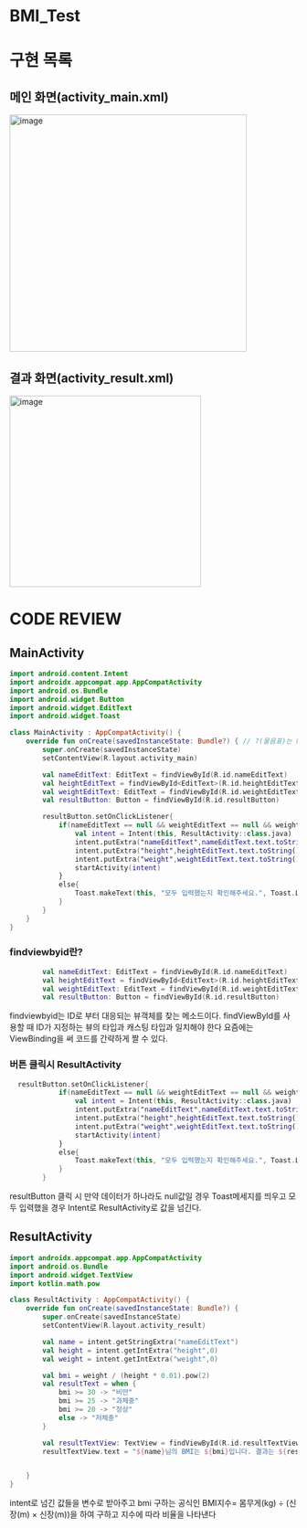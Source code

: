 # BMI_Test

# 구현 목록
## 메인 화면(activity_main.xml)
<img width="415" alt="image" src="https://user-images.githubusercontent.com/102028778/191989376-d241559d-8b9e-4ebc-93a8-9e2b32192b51.png">

## 결과 화면(activity_result.xml)
<img width="335" alt="image" src="https://user-images.githubusercontent.com/102028778/191989412-a10ce3fc-988d-4c1e-98d1-4444e4b88eac.png">

# CODE REVIEW

## MainActivity
```kotlin
import android.content.Intent
import androidx.appcompat.app.AppCompatActivity
import android.os.Bundle
import android.widget.Button
import android.widget.EditText
import android.widget.Toast

class MainActivity : AppCompatActivity() {
    override fun onCreate(savedInstanceState: Bundle?) { // ?(물음표)는 Null이 가능하다.
        super.onCreate(savedInstanceState)
        setContentView(R.layout.activity_main)

        val nameEditText: EditText = findViewById(R.id.nameEditText)
        val heightEditText = findViewById<EditText>(R.id.heightEditText)
        val weightEditText: EditText = findViewById(R.id.weightEditText)
        val resultButton: Button = findViewById(R.id.resultButton)

        resultButton.setOnClickListener{
            if(nameEditText == null && weightEditText == null && weightEditText == null){
                val intent = Intent(this, ResultActivity::class.java)   // Intent는 액티비티 이동
                intent.putExtra("nameEditText",nameEditText.text.toString())
                intent.putExtra("height",heightEditText.text.toString().toInt())
                intent.putExtra("weight",weightEditText.text.toString().toInt())
                startActivity(intent)
            }
            else{
                Toast.makeText(this, "모두 입력했는지 확인해주세요.", Toast.LENGTH_SHORT).show()
            }
        }
    }
}
```

### findviewbyid란?
```kotlin
        val nameEditText: EditText = findViewById(R.id.nameEditText)
        val heightEditText = findViewById<EditText>(R.id.heightEditText)
        val weightEditText: EditText = findViewById(R.id.weightEditText)
        val resultButton: Button = findViewById(R.id.resultButton)

```
findviewbyid는 ID로 부터 대응되는 뷰객체를 찾는 메소드이다. findViewById를 사용할 때 ID가 지정하는 뷰의 타입과 캐스팅 타입과 일치해야 한다
요즘에는 ViewBinding을 써 코드를 간략하게 짤 수 있다.

### 버튼 클릭시 ResultActivity

```kotlin
  resultButton.setOnClickListener{
            if(nameEditText == null && weightEditText == null && weightEditText == null){
                val intent = Intent(this, ResultActivity::class.java)   // Intent는 액티비티 이동
                intent.putExtra("nameEditText",nameEditText.text.toString())
                intent.putExtra("height",heightEditText.text.toString().toInt())
                intent.putExtra("weight",weightEditText.text.toString().toInt())
                startActivity(intent)
            }
            else{
                Toast.makeText(this, "모두 입력했는지 확인해주세요.", Toast.LENGTH_SHORT).show()
            }
        }

```
resultButton 클릭 시 만약 데이터가 하나라도 null값일 경우 Toast메세지를 띄우고 모두 입력했을 경우 Intent로 ResultActivity로 값을 넘긴다.


## ResultActivity

```kotlin
import androidx.appcompat.app.AppCompatActivity
import android.os.Bundle
import android.widget.TextView
import kotlin.math.pow

class ResultActivity : AppCompatActivity() {
    override fun onCreate(savedInstanceState: Bundle?) {
        super.onCreate(savedInstanceState)
        setContentView(R.layout.activity_result)

        val name = intent.getStringExtra("nameEditText")
        val height = intent.getIntExtra("height",0)
        val weight = intent.getIntExtra("weight",0)

        val bmi = weight / (height * 0.01).pow(2)
        val resultText = when {
            bmi >= 30 -> "비만"
            bmi >= 25 -> "과체중"
            bmi >= 20 -> "정상"
            else -> "저체중"
        }

        val resultTextView: TextView = findViewById(R.id.resultTextView)
        resultTextView.text = "${name}님의 BMI는 ${bmi}입니다. 결과는 ${resultText}입니다."


    }
}

```

intent로 넘긴 값들을 변수로 받아주고 bmi 구하는 공식인 BMI지수= 몸무게(kg) ÷ (신장(m) × 신장(m))을 하여 구하고 지수에 따라 비율을 나타낸다




